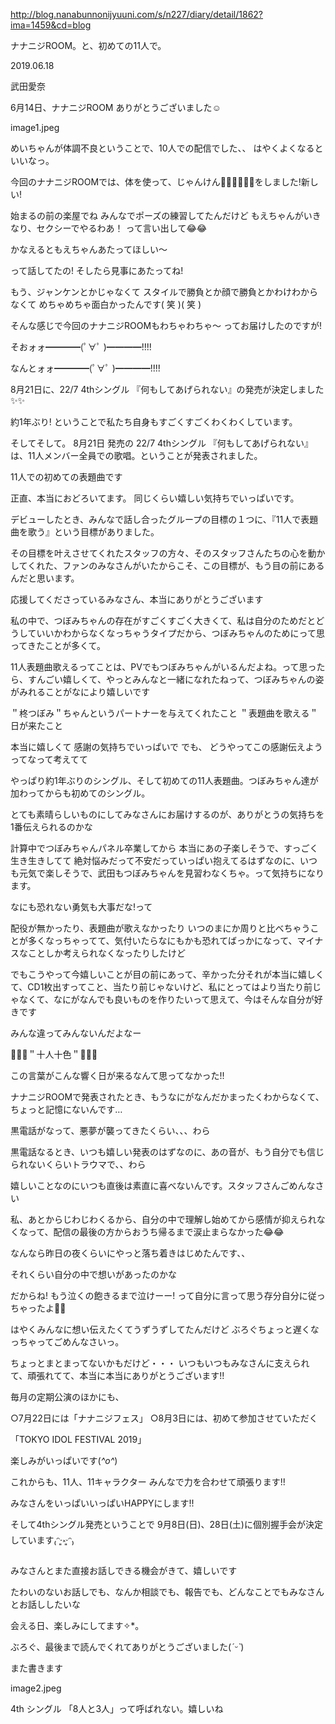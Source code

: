 http://blog.nanabunnonijyuuni.com/s/n227/diary/detail/1862?ima=1459&cd=blog






ナナニジROOM。と、初めての11人で。

2019.06.18

武田愛奈



6月14日、ナナニジROOM
ありがとうございました☺︎



image1.jpeg




めいちゃんが体調不良ということで、10人での配信でした、、
はやくよくなるといいなっ。



今回のナナニジROOMでは、体を使って、じゃんけん✊🏻✌🏻✋🏻をしました!新しい!



始まるの前の楽屋でね
みんなでポーズの練習してたんだけど
もえちゃんがいきなり、セクシーでやるわあ！
って言い出して😂😂

かなえるともえちゃんあたってほしい〜

って話してたの!
そしたら見事にあたってね!




もう、ジャンケンとかじゃなくて
スタイルで勝負とか顔で勝負とかわけわからなくて
めちゃめちゃ面白かったんです( 笑 )( 笑 )










そんな感じで今回のナナニジROOMもわちゃわちゃ〜
ってお届けしたのですが!






そおォォ━︎━︎━︎━︎(ﾟ∀ﾟ︎ )━︎━︎━︎━︎!!!!

なんとォォ━︎━︎━︎━︎(ﾟ∀ﾟ︎ )━︎━︎━︎━︎!!!!




8月21日に、22/7 4thシングル 『何もしてあげられない』の発売が決定しました✨✨

約1年ぶり!
ということで私たち自身もすごくすごくわくわくしています。













そしてそして。
8月21日 発売の 22/7 4thシングル 『何もしてあげられない』は、11人メンバー全員での歌唱。ということが発表されました。










11人での初めての表題曲です









正直、本当におどろいてます。
同じくらい嬉しい気持ちでいっぱいです。


デビューしたとき、みんなで話し合ったグループの目標の１つに、『11人で表題曲を歌う』という目標がありました。


その目標を叶えさせてくれたスタッフの方々、そのスタッフさんたちの心を動かしてくれた、ファンのみなさんがいたからこそ、この目標が、もう目の前にあるんだと思います。


応援してくださっているみなさん、本当にありがとうございます












私の中で、つぼみちゃんの存在がすごくすごく大きくて、私は自分のためだとどうしていいかわからなくなっちゃうタイプだから、つぼみちゃんのためにって思ってきたことが多くて。

11人表題曲歌えるってことは、PVでもつぼみちゃんがいるんだよね。って思ったら、すんごい嬉しくて、やっとみんなと一緒になれたねって、つぼみちゃんの姿がみれることがなにより嬉しいです











＂柊つぼみ＂ちゃんというパートナーを与えてくれたこと
＂表題曲を歌える＂日が来たこと


本当に嬉しくて
感謝の気持ちでいっぱいで
でも、
どうやってこの感謝伝えよう
ってなって考えてて


やっぱり約1年ぶりのシングル、そして初めての11人表題曲。つぼみちゃん達が加わってからも初めてのシングル。

とても素晴らしいものにしてみなさんにお届けするのが、ありがとうの気持ちを1番伝えられるのかな







計算中でつぼみちゃんパネル卒業してから
本当にあの子楽しそうで、すっごく生き生きしてて
絶対悩みだって不安だっていっぱい抱えてるはずなのに、いつも元気で楽しそうで、武田もつぼみちゃんを見習わなくちゃ。って気持ちになります。







なにも恐れない勇気も大事だな!って











配役が無かったり、表題曲が歌えなかったり
いつのまにか周りと比べちゃうことが多くなっちゃってて、気付いたらなにもかも恐れてばっかになって、マイナスなことしか考えられなくなったりしたけど



でもこうやって今嬉しいことが目の前にあって、辛かった分それが本当に嬉しくて、CD1枚出すってこと、当たり前じゃないけど、私にとってはより当たり前じゃなくて、なにがなんでも良いものを作りたいって思えて、今はそんな自分が好きです















みんな違ってみんないんだよなー


🌈🌈🌈＂十人十色＂🌈🌈🌈


この言葉がこんな響く日が来るなんて思ってなかった!!














ナナニジROOMで発表されたとき、もうなにがなんだかまったくわからなくて、ちょっと記憶にないんです…




黒電話がなって、悪夢が襲ってきたくらい、、、わら




黒電話なるとき、いつも嬉しい発表のはずなのに、あの音が、もう自分でも信じられないくらいトラウマで、、わら

嬉しいことなのにいつも直後は素直に喜べないんです。スタッフさんごめんなさい




私、あとからじわじわくるから、自分の中で理解し始めてから感情が抑えられなくなって、配信の最後の方からおうち帰るまで涙止まらなかった😂😂

なんなら昨日の夜くらいにやっと落ち着きはじめたんです、、






それくらい自分の中で想いがあったのかな

だからね!
もう泣くの飽きるまで泣けーー!
って自分に言って思う存分自分に従っちゃったよ🙈🙈







はやくみんなに想い伝えたくてうずうずしてたんだけど
ぶろぐちょっと遅くなっちゃってごめんなさいっ。











ちょっとまとまってないかもだけど・・・
いつもいつもみなさんに支えられて、頑張れてて、本当に本当にありがとうございます!!















毎月の定期公演のほかにも、

○7月22日には「ナナニジフェス」
○8月3日には、初めて参加させていただく

「TOKYO IDOL FESTIVAL 2019」


楽しみがいっぱいです(*^o^*)







これからも、11人、11キャラクター
みんなで力を合わせて頑張ります!!

みなさんをいっぱいいっぱいHAPPYにします!!











そして4thシングル発売ということで
9月8日(日)、28日(土)に個別握手会が決定しています₍ᵔ·͈༝·͈ᵔ₎

みなさんとまた直接お話しできる機会がきて、嬉しいです

たわいのないお話しでも、なんか相談でも、報告でも、どんなことでもみなさんとお話ししたいな


会える日、楽しみにしてます✧︎*。











ぶろぐ、最後まで読んでくれてありがとうございました(*ˊᵕˋ*)


また書きます



image2.jpeg

4th シングル
「8人と3人」って呼ばれない。嬉しいね